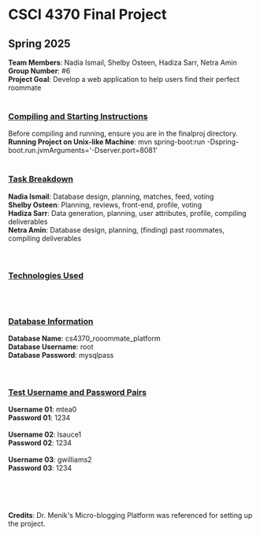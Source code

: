 # CSCI 4370 Final Project
## Spring 2025
**Team Members**: Nadia Ismail, Shelby Osteen, Hadiza Sarr, Netra Amin </br>
**Group Number**: #6 </br>
**Project Goal**: Develop a web application to help users find their perfect roommate
</br>
</br>

### <ins> Compiling and Starting Instructions </ins>
Before compiling and running, ensure you are in the finalproj directory. </br>
**Running Project on Unix-like Machine**: mvn spring-boot:run -Dspring-boot.run.jvmArguments='-Dserver.port=8081' 
</br>
</br>

### <ins> Task Breakdown </ins>
**Nadia Ismail**: Database design, planning, matches, feed, voting  </br>
**Shelby Osteen**: Planning, reviews, front-end, profile, voting </br>
**Hadiza Sarr**: Data generation, planning, user attributes, profile, compiling deliverables </br>
**Netra Amin**: Database design, planning, (finding) past roommates, compiling deliverables </br>
</br>
</br>

### <ins> Technologies Used </ins>
  
</br>
</br>

### <ins> Database Information </ins>
**Database Name**: cs4370_rooommate_platform </br>
**Database Username**: root </br>
**Database Password**: mysqlpass </br>
</br>
</br>

### <ins> Test Username and Password Pairs </ins>
**Username 01**: mtea0 </br>
**Password 01**: 1234 </br> </br>
**Username 02**: lsauce1 </br>
**Password 02**: 1234 </br> </br>
**Username 03**: gwilliams2 </br>
**Password 03**: 1234 </br> </br>

</br>
</br>

**Credits**: Dr. Menik's Micro-blogging Platform was referenced for setting up the project.

